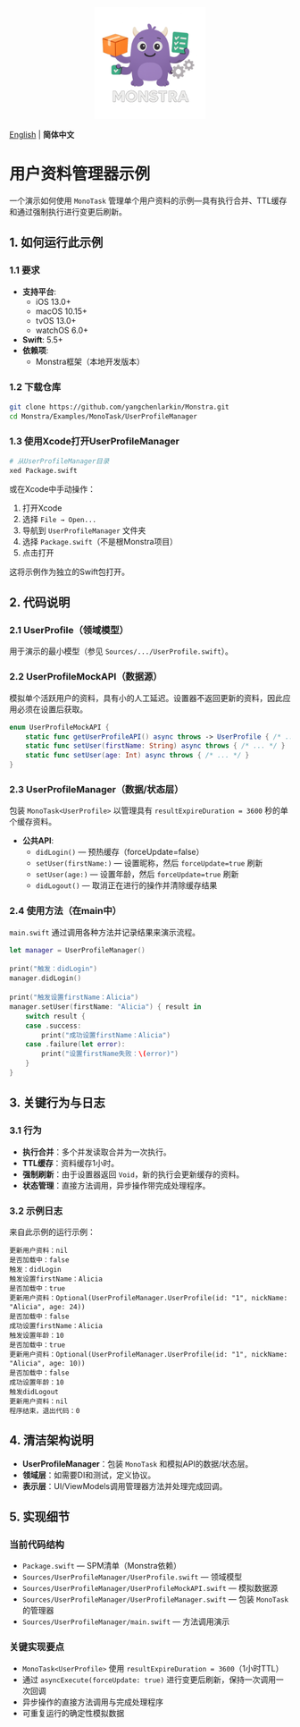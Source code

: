 <div align="center">
  <img src="../../../Logo.png" alt="Monstra Logo" width="200"/>
</div>

[English](README.md) | **简体中文**

# 用户资料管理器示例

一个演示如何使用 `MonoTask` 管理单个用户资料的示例—具有执行合并、TTL缓存和通过强制执行进行变更后刷新。

## 1. 如何运行此示例

### 1.1 要求

- **支持平台**:
  - iOS 13.0+
  - macOS 10.15+
  - tvOS 13.0+
  - watchOS 6.0+
- **Swift**: 5.5+
- **依赖项**:
  - Monstra框架（本地开发版本）

### 1.2 下载仓库

```bash
git clone https://github.com/yangchenlarkin/Monstra.git
cd Monstra/Examples/MonoTask/UserProfileManager
```

### 1.3 使用Xcode打开UserProfileManager

```bash
# 从UserProfileManager目录
xed Package.swift
```

或在Xcode中手动操作：
1. 打开Xcode
2. 选择 `File → Open...`
3. 导航到 `UserProfileManager` 文件夹
4. 选择 `Package.swift`（不是根Monstra项目）
5. 点击打开

这将示例作为独立的Swift包打开。

## 2. 代码说明

### 2.1 UserProfile（领域模型）

用于演示的最小模型（参见 `Sources/.../UserProfile.swift`）。

### 2.2 UserProfileMockAPI（数据源）

模拟单个活跃用户的资料，具有小的人工延迟。设置器不返回更新的资料，因此应用必须在设置后获取。

```swift
enum UserProfileMockAPI {
    static func getUserProfileAPI() async throws -> UserProfile { /* ... */ }
    static func setUser(firstName: String) async throws { /* ... */ }
    static func setUser(age: Int) async throws { /* ... */ }
}
```

### 2.3 UserProfileManager（数据/状态层）

包装 `MonoTask<UserProfile>` 以管理具有 `resultExpireDuration = 3600` 秒的单个缓存资料。

- **公共API**:
  - `didLogin()` — 预热缓存（forceUpdate=false）
  - `setUser(firstName:)` — 设置昵称，然后 `forceUpdate=true` 刷新
  - `setUser(age:)` — 设置年龄，然后 `forceUpdate=true` 刷新
  - `didLogout()` — 取消正在进行的操作并清除缓存结果

### 2.4 使用方法（在main中）

`main.swift` 通过调用各种方法并记录结果来演示流程。

```swift
let manager = UserProfileManager()

print("触发：didLogin")
manager.didLogin()

print("触发设置firstName：Alicia")
manager.setUser(firstName: "Alicia") { result in
    switch result {
    case .success:
        print("成功设置firstName：Alicia")
    case .failure(let error):
        print("设置firstName失败：\(error)")
    }
}
```

## 3. 关键行为与日志

### 3.1 行为

- **执行合并**：多个并发读取合并为一次执行。
- **TTL缓存**：资料缓存1小时。
- **强制刷新**：由于设置器返回 `Void`，新的执行会更新缓存的资料。
- **状态管理**：直接方法调用，异步操作带完成处理程序。

### 3.2 示例日志

来自此示例的运行示例：

```
更新用户资料：nil
是否加载中：false
触发：didLogin
触发设置firstName：Alicia
是否加载中：true
更新用户资料：Optional(UserProfileManager.UserProfile(id: "1", nickName: "Alicia", age: 24))
是否加载中：false
成功设置firstName：Alicia
触发设置年龄：10
是否加载中：true
更新用户资料：Optional(UserProfileManager.UserProfile(id: "1", nickName: "Alicia", age: 10))
是否加载中：false
成功设置年龄：10
触发didLogout
更新用户资料：nil
程序结束，退出代码：0
```

## 4. 清洁架构说明

- **UserProfileManager**：包装 `MonoTask` 和模拟API的数据/状态层。
- **领域层**：如需要DI和测试，定义协议。
- **表示层**：UI/ViewModels调用管理器方法并处理完成回调。

## 5. 实现细节

### 当前代码结构
- `Package.swift` — SPM清单（Monstra依赖）
- `Sources/UserProfileManager/UserProfile.swift` — 领域模型
- `Sources/UserProfileManager/UserProfileMockAPI.swift` — 模拟数据源
- `Sources/UserProfileManager/UserProfileManager.swift` — 包装 `MonoTask` 的管理器
- `Sources/UserProfileManager/main.swift` — 方法调用演示

### 关键实现要点
- `MonoTask<UserProfile>` 使用 `resultExpireDuration = 3600`（1小时TTL）
- 通过 `asyncExecute(forceUpdate: true)` 进行变更后刷新，保持一次调用一次回调
- 异步操作的直接方法调用与完成处理程序
- 可重复运行的确定性模拟数据
